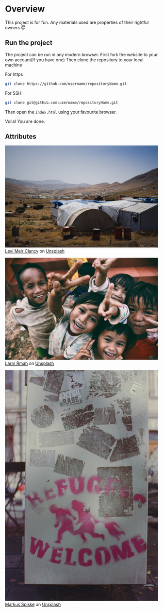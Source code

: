 
# Overview

This project is for fun. Any materials used are properties of their rightful owners :innocent:

## Run the project

The project can be run in any modern browser.
First fork the website to your own account(If you have one)
Then clone the repository to your local machine

For https  

```bash
git clone https://github.com/username/repositoryName.git
```

For SSH

```bash
git clone git@github.com:username/repositoryName.git
```  

Then open the `index.html` using your favourite browser.  

Voila! You are done.

## Attributes

![A refugee tent in Iraq](./assets/levi-meir-clancy-3ITXxnoNd-k-unsplash.jpg)[Levi Meir Clancy](https://unsplash.com/@levimeirclancy?utm_source=unsplash&utm_medium=referral&utm_content=creditCopyText) on [Unsplash](https://unsplash.com/s/photos/refugee-camp?utm_source=unsplash&utm_medium=referral&utm_content=creditCopyText)

![The children in a group photo](./assets/larm-rmah-AEaTUnvneik-unsplash.jpg)[Larm Rmah](https://unsplash.com/@larm?utm_source=unsplash&utm_medium=referral&utm_content=creditCopyText) on [Unsplash](https://unsplash.com/s/photos/helping-people?utm_source=unsplash&utm_medium=referral&utm_content=creditCopyText)

![The refugee sign](assets/markus-spiske-_NOKeOtMR-s-unsplash.jpg)[Markus Spiske](https://unsplash.com/@markusspiske?utm_source=unsplash&utm_medium=referral&utm_content=creditCopyText) on [Unsplash](https://unsplash.com/s/photos/refugee?utm_source=unsplash&utm_medium=referral&utm_content=creditCopyText)
